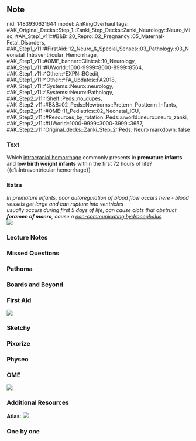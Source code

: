 ## Note
nid: 1483930621644
model: AnKingOverhaul
tags: #AK_Original_Decks::Step_1::Zanki_Step_Decks::Zanki_Neurology::Neuro_Misc, #AK_Step1_v11::#B&B::20_Repro::02_Pregnancy::05_Maternal-Fetal_Disorders, #AK_Step1_v11::#FirstAid::12_Neuro_&_Special_Senses::03_Pathology::03_Neonatal_Intraventricular_Hemorrhage, #AK_Step1_v11::#OME_banner::Clinical::10_Neurology, #AK_Step1_v11::#UWorld::1000-9999::8000-8999::8564, #AK_Step1_v11::^Other::^EXPN::BGedit, #AK_Step1_v11::^Other::^FA_Updates::FA2018, #AK_Step1_v11::^Systems::Neuro::neurology, #AK_Step1_v11::^Systems::Neuro::Pathology, #AK_Step2_v11::!Shelf::Peds::no_dupes, #AK_Step2_v11::#B&B::02_Peds::Newborns::Preterm_Postterm_Infants, #AK_Step2_v11::#OME::11_Pediatrics::02_Neonatal_ICU, #AK_Step2_v11::#Resources_by_rotation::Peds::uworld::neuro::neuro_zanki, #AK_Step2_v11::#UWorld::1000-9999::3000-3999::3657, #AK_Step2_v11::Original_decks::Zanki_Step_2::Peds::Neuro
markdown: false

### Text
<div>
  <div>
    Which <u>intracranial hemorrhage</u> commonly presents in
    <b>premature infants</b> and <b>low birth weight infants</b>
    within the first 72 hours of life?
  </div>
  <div>
    {{c1::Intraventricular hemorrhage}}
  </div>
</div>

### Extra
<div>
  <i>In premature infants, poor autoregulation of blood flow occurs
  here - blood vessels get large and can rupture into
  ventricles</i>
</div>
<div>
  <i>usually occurs during first 5 days of life, can cause clots
  that obstruct <b>foramen of monro</b>, cause a
  <u>non-communicating hydrocephalus</u></i>
</div>
<div>
  <i><img src=
  "Germinal%20Matrix%20Hemorrhage_1606536512076.png"></i>
</div>

### Lecture Notes


### Missed Questions


### Pathoma


### Boards and Beyond


### First Aid
<img src="tmp0PLhto.png">

### Sketchy


### Pixorize


### Physeo


### OME
<div class="ome-widget">
  <a href=
  "https://onlinemeded.org/spa/neurology?ref=anki"><img src="_OME_AnkiFlashcards_Topic_4.png"></a>
</div>

### Additional Resources
<b>Atlas:</b> <img src="paste-3200364815844934.png" class=
"resizer">

### One by one

